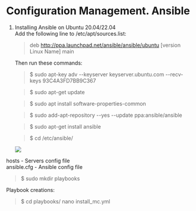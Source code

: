 Configuration Management. Ansible 
===============

1. Installing Ansible on Ubuntu 20.04/22.04</br>
Add the following line to /etc/apt/sources.list:

    > deb http://ppa.launchpad.net/ansible/ansible/ubuntu [version Linux Name] main
        
    Then run these commands:

    > $ sudo apt-key adv --keyserver keyserver.ubuntu.com --recv-keys 93C4A3FD7BB9C367
    
    > $ sudo apt-get update
    
    > $ sudo apt install software-properties-common
    
    > $ sudo add-apt-repository --yes --update ppa:ansible/ansible
    
    > $ sudo apt-get install ansible
    
    > $ cd /etc/ansible/
   
   <img src="https://github.com/korotetskiy/img/blob/main/a_inst.jpg">

hosts - Servers config file</br>
ansible.cfg - Ansible config file


> $ sudo mkdir playbooks

Playbook creations:
   
 >   $ cd playbooks/
 >    nano install_mc.yml
    
  

